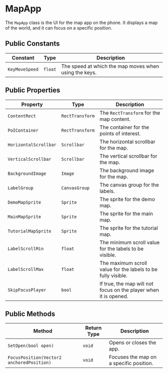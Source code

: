 # MapApp

The `MapApp` class is the UI for the map app on the phone. It displays a map of the world, and it can focus on a specific position.

## Public Constants

| Constant       | Type  | Description                                      |
| -------------- | ----- | ------------------------------------------------ |
| `KeyMoveSpeed` | `float` | The speed at which the map moves when using the keys. |

## Public Properties

| Property              | Type            | Description                                      |
| --------------------- | --------------- | ------------------------------------------------ |
| `ContentRect`         | `RectTransform` | The `RectTransform` for the map content.         |
| `PoIContainer`        | `RectTransform` | The container for the points of interest.        |
| `HorizontalScrollbar` | `Scrollbar`     | The horizontal scrollbar for the map.            |
| `VerticalScrollbar`   | `Scrollbar`     | The vertical scrollbar for the map.              |
| `BackgroundImage`     | `Image`         | The background image for the map.                |
| `LabelGroup`          | `CanvasGroup`   | The canvas group for the labels.                 |
| `DemoMapSprite`       | `Sprite`        | The sprite for the demo map.                     |
| `MainMapSprite`       | `Sprite`        | The sprite for the main map.                     |
| `TutorialMapSprite`   | `Sprite`        | The sprite for the tutorial map.                 |
| `LabelScrollMin`      | `float`         | The minimum scroll value for the labels to be visible. |
| `LabelScrollMax`      | `float`         | The maximum scroll value for the labels to be fully visible. |
| `SkipFocusPlayer`     | `bool`          | If true, the map will not focus on the player when it is opened. |

## Public Methods

| Method                                      | Return Type | Description                                      |
| ------------------------------------------- | ----------- | ------------------------------------------------ |
| `SetOpen(bool open)`                        | `void`      | Opens or closes the app.                         |
| `FocusPosition(Vector2 anchoredPosition)`   | `void`      | Focuses the map on a specific position.          |
